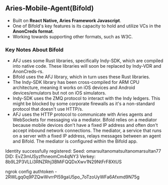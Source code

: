 ## Aries-Mobile-Agent(Bifold)

- Built on <b>React Native, Aries Framework Javascript</b>.
- One of Bifold's key features is its capacity to hold and utilize VCs in the <b>AnonCreds format</b>.
- Working towards supporting other formats, such as W3C.

### Key Notes About Bifold

<ul>
<li>AFJ uses some Rust libraries, specifically Indy-SDK, which are compiled into native code. These libraries will soon be replaced by Indy-VDR and AnonCreds-rs.</li>
<li>Bifold uses the AFJ library, which in turn uses these Rust libraries.</li>
<li>The Indy-SDK library has been cross-compiled for ARM CPU architecture, meaning it works on iOS devices and Android devices/emulators but not on iOS simulators.</li>
<li>Indy-SDK uses the ZMQ protocol to interact with the Indy ledgers. This might be blocked by some corporate firewalls as it's a non-standard protocol that doesn't use HTTP/s.</li>
<li>AFJ uses the HTTP protocol to communicate with Aries agents and WebSockets for messaging via a mediator.
Bifold relies on a mediator because mobile devices don't have a fixed IP address and often don't accept inbound network connections. The mediator, a service that runs on a server with a fixed IP address, relays messages between an agent and Bifold. The mediator is configured within the Bifold app.</li>
</ul>

Identity successfully registered:
Seed: omarsultanomatsultanomarsultan77
DID: EvZ3mUSyzfhneomCm4qNY3
Verkey: 8b9L2P3VLLi3RNZRhj3BMiFQQDxXwv1N29NtFrF8XtUS

ngrok config authtoken - 2RWLgq0q9PZQwWvrrPI59gaU5po_7oTzoUyWFa6Afxmd9N75g
